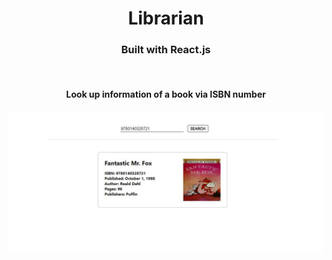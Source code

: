 <h1 align="center" ><b>Librarian</b></h1>
<h3 align="center">Built with React.js</h3>

<br>

<h4 align="center">Look up information of a book via ISBN number   
</h4>

![librarian](librarian.JPG)